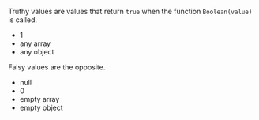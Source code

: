 Truthy values are values that return `true` when the function `Boolean(value)` is called.
- 1
- any array
- any object

Falsy values are the opposite.
- null
- 0
- empty array
- empty object